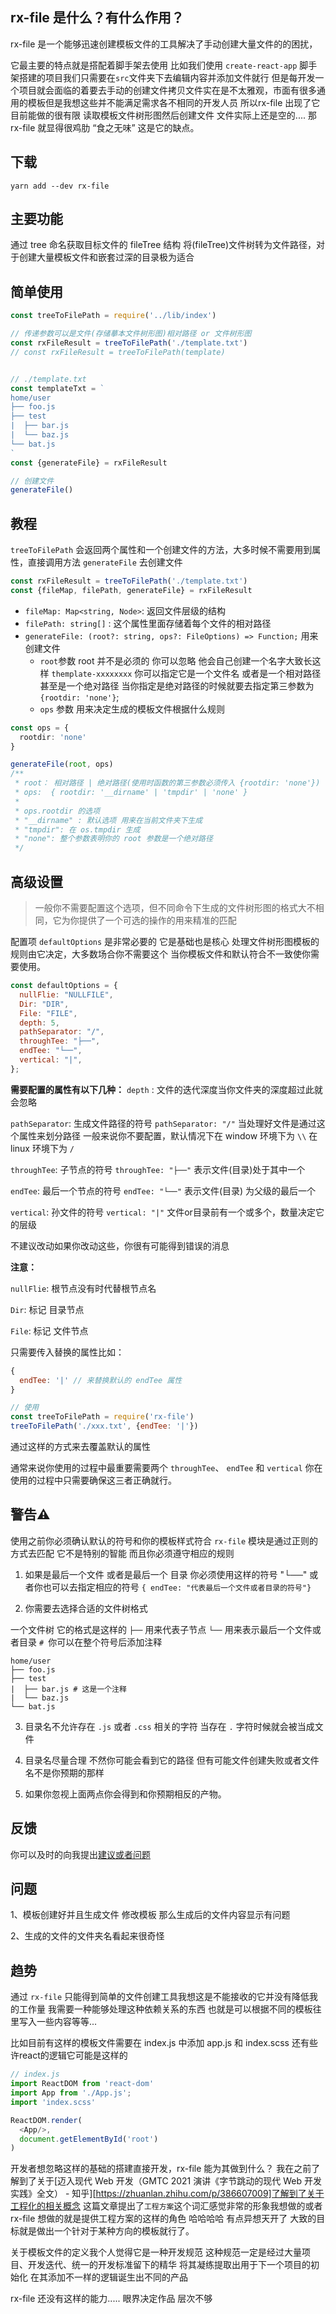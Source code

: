## rx-file 是什么？有什么作用？

rx-file 是一个能够迅速创建模板文件的工具解决了手动创建大量文件的的困扰，

它最主要的特点就是搭配着脚手架去使用 比如我们使用 `create-react-app` 脚手架搭建的项目我们只需要在`src`文件夹下去编辑内容并添加文件就行 但是每开发一个项目就会面临的着要去手动的创建文件拷贝文件实在是不太雅观，市面有很多通用的模板但是我想这些并不能满足需求各不相同的开发人员 所以rx-file 出现了它目前能做的很有限 读取模板文件树形图然后创建文件 文件实际上还是空的.... 那 rx-file 就显得很鸡肋 “食之无味” 这是它的缺点。

## 下载

~~~shell
yarn add --dev rx-file
~~~

## 主要功能

通过 tree 命名获取目标文件的 fileTree 结构 将(fileTree)文件树转为文件路径，对于创建大量模板文件和嵌套过深的目录极为适合

## 简单使用

~~~js
const treeToFilePath = require('../lib/index')

// 传递参数可以是文件(存储摹本文件树形图)相对路径 or 文件树形图  
const rxFileResult = treeToFilePath('./template.txt')
// const rxFileResult = treeToFilePath(template)


// ./template.txt
const templateTxt = `
home/user
├── foo.js
├── test
|  ├── bar.js
|  └── baz.js
└── bat.js
`
const {generateFile} = rxFileResult

// 创建文件
generateFile()
~~~

## 教程

`treeToFilePath` 会返回两个属性和一个创建文件的方法，大多时候不需要用到属性，直接调用方法 `generateFile` 去创建文件

~~~ts
const rxFileResult = treeToFilePath('./template.txt')
const {fileMap, filePath, generateFile} = rxFileResult 
~~~

- `fileMap: Map<string, Node>`: 返回文件层级的结构
- `filePath: string[]` : 这个属性里面存储着每个文件的相对路径
- `generateFile: (root?: string, ops?: FileOptions) => Function;` 用来创建文件
  - `root`参数 root 并不是必须的 你可以忽略 他会自己创建一个名字大致长这样 `themplate-xxxxxxxx` 你可以指定它是一个文件名 或者是一个相对路径 甚至是一个绝对路径 当你指定是绝对路径的时候就要去指定第三参数为 `{rootdir: 'none'}`;
  - `ops` 参数 用来决定生成的模板文件根据什么规则


~~~ts
const ops = {
  rootdir: 'none'
}

generateFile(root, ops)
/**
 * root： 相对路径 | 绝对路径(使用时函数的第三参数必须传入 {rootdir: 'none'})
 * ops:  { rootdir: '__dirname' | 'tmpdir' | 'none' }
 * 
 * ops.rootdir 的选项
 * "__dirname" : 默认选项 用来在当前文件夹下生成
 * "tmpdir": 在 os.tmpdir 生成
 * "none": 整个参数表明你的 root 参数是一个绝对路径
 */
~~~


## 高级设置
> 一般你不需要配置这个选项，但不同命令下生成的文件树形图的格式大不相同，它为你提供了一个可选的操作的用来精准的匹配

配置项 `defaultOptions` 是非常必要的 它是基础也是核心 处理文件树形图模板的规则由它决定，大多数场合你不需要这个 当你模板文件和默认符合不一致使你需要使用。

~~~js
const defaultOptions = {
  nullFlie: "NULLFILE",
  Dir: "DIR",
  File: "FILE",
  depth: 5,
  pathSeparator: "/",
  throughTee: "├──",
  endTee: "└──",
  vertical: "|",
};
~~~

**需要配置的属性有以下几种：**
`depth` : 文件的迭代深度当你文件夹的深度超过此就会忽略

`pathSeparator`: 生成文件路径的符号 `pathSeparator: "/"` 当处理好文件是通过这个属性来划分路径 一般来说你不要配置，默认情况下在 window 环境下为 `\\` 在 linux 环境下为 `/`

`throughTee`: 子节点的符号 `throughTee: "├──"` 表示文件(目录)处于其中一个

`endTee`: 最后一个节点的符号 `endTee: "└──"` 表示文件(目录) 为父级的最后一个

`vertical`: 孙文件的符号 `vertical: "|"` 文件or目录前有一个或多个，数量决定它的层级


不建议改动如果你改动这些，你很有可能得到错误的消息

**注意：**

`nullFlie`: 根节点没有时代替根节点名

`Dir`: 标记 目录节点

`File`: 标记 文件节点

只需要传入替换的属性比如：

~~~js
{
  endTee: '|' // 来替换默认的 endTee 属性
}

// 使用
const treeToFilePath = require('rx-file')
treeToFilePath('./xxx.txt', {endTee: '|'})

~~~

通过这样的方式来去覆盖默认的属性 


通常来说你使用的过程中最重要需要两个 `throughTee`、 `endTee` 和 `vertical` 你在使用的过程中只需要确保这三者正确就行。

## 警告⚠

使用之前你必须确认默认的符号和你的模板样式符合 `rx-file` 模块是通过正则的方式去匹配 它不是特别的智能 而且你必须遵守相应的规则 

1. 如果是最后一个文件 或者是最后一个 目录 你必须使用这样的符号 "└──" 或者你也可以去指定相应的符号 `{ endTee: "代表最后一个文件或者目录的符号"}`

2. 你需要去选择合适的文件树格式

一个文件树  它的格式是这样的 `├──` 用来代表子节点 `└──` 用来表示最后一个文件或者目录 `# `你可以在整个符号后添加注释 

~~~
home/user
├── foo.js
├── test
|  ├── bar.js # 这是一个注释
|  └── baz.js
└── bat.js
~~~

3. 目录名不允许存在 `.js` 或者 `.css` 相关的字符 当存在 `.` 字符时候就会被当成文件

4. 目录名尽量合理 不然你可能会看到它的路径 但有可能文件创建失败或者文件名不是你预期的那样

5. 如果你忽视上面两点你会得到和你预期相反的产物。

## 反馈

你可以及时的向我提出[建议或者问题](https://github.com/xiaochengzi6/rx-file/issues)


## 问题

1、模板创建好并且生成文件 修改模板 那么生成后的文件内容显示有问题

2、生成的文件的文件夹名看起来很奇怪

## 趋势
通过 `rx-file` 只能得到简单的文件创建工具我想这是不能接收的它并没有降低我的工作量 我需要一种能够处理这种依赖关系的东西 也就是可以根据不同的模板往里写入一些内容等等...

比如目前有这样的模板文件需要在 index.js 中添加 app.js 和 index.scss 还有些许react的逻辑它可能是这样的

~~~js
// index.js
import ReactDOM from 'react-dom'
import App from './App.js';
import 'index.scss'

ReactDOM.render(
  <App/>,
  document.getElementById('root')
)
~~~

开发者想忽略这样的基础的搭建直接开发，rx-file 能为其做到什么？ 我在之前了解到了关于[迈入现代 Web 开发（GMTC 2021 演讲《字节跳动的现代 Web 开发实践》全文） - 知乎][https://zhuanlan.zhihu.com/p/386607009]了解到了关于工程化的相关概念 这篇文章提出了`工程方案`这个词汇感觉非常的形象我想做的或者 rx-file 想做的就是提供工程方案的这样的角色 哈哈哈哈 有点异想天开了 大致的目标就是做出一个针对于某种方向的模板就行了。

关于模板文件的定义我个人觉得它是一种开发规范 这种规范一定是经过大量项目、开发迭代、统一的开发标准留下的精华 将其凝练提取出用于下一个项目的初始化 在其添加不一样的逻辑诞生出不同的产品

rx-file 还没有这样的能力..... 眼界决定作品 层次不够
